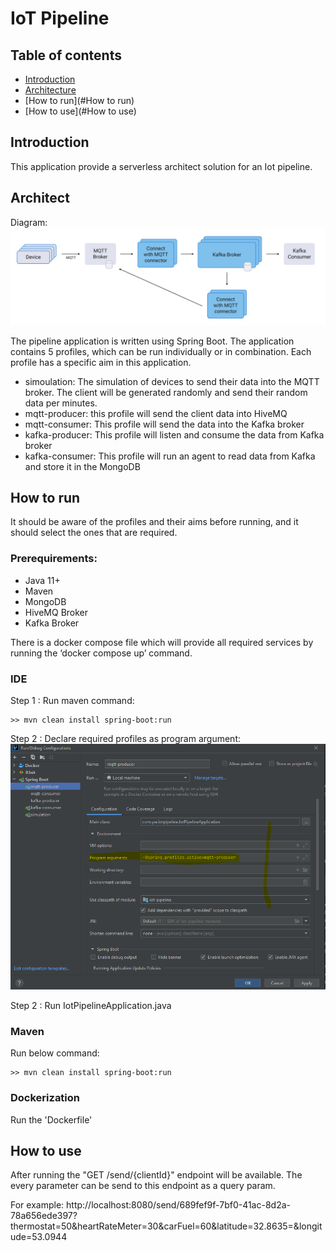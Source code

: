 # IoT Pipeline


## Table of contents
* [Introduction](#Introduction)
* [Architecture](#Architect)
* [How to run](#How to run)
* [How to use](#How to use)


## Introduction
This application provide a serverless architect solution for an Iot pipeline.

## Architect
Diagram:
  ![img.png](img.png)

The pipeline application is written using Spring Boot. The application contains 5 profiles, which can be run individually or in combination. Each profile has a specific aim in this application.
*	simoulation: The simulation of devices to send their data into the MQTT broker. The client will be generated randomly and send their random data per minutes.
*	mqtt-producer: this profile will send the client data into HiveMQ
*	mqtt-consumer: This profile will send the data into the Kafka broker
*	kafka-producer: This profile will listen and consume the data from Kafka broker
*	kafka-consumer: This profile will run an agent to read data from Kafka and store it in the MongoDB



## How to run
It should be aware of the profiles and their aims before running, and it should select the ones that are required.

### Prerequirements:
* Java 11+
* Maven
* MongoDB
* HiveMQ Broker
* Kafka Broker

There is a docker compose file which will provide all required services by running the ‘docker compose up’ command.

### IDE
  Step 1 : Run maven command:
  
    >> mvn clean install spring-boot:run

  Step 2 : Declare required profiles as program argument:
    ![img_1.png](img_1.png)

Step 2 : Run IotPipelineApplication.java

### Maven
  Run below command:

    >> mvn clean install spring-boot:run

### Dockerization
Run the 'Dockerfile'

## How to use

After running the "GET /send/{clientId}" endpoint will be available. The every parameter can be send to this endpoint as a query param.

For example:
http://localhost:8080/send/689fef9f-7bf0-41ac-8d2a-78a656ede397?thermostat=50&heartRateMeter=30&carFuel=60&latitude=32.8635=&longitude=53.0944



